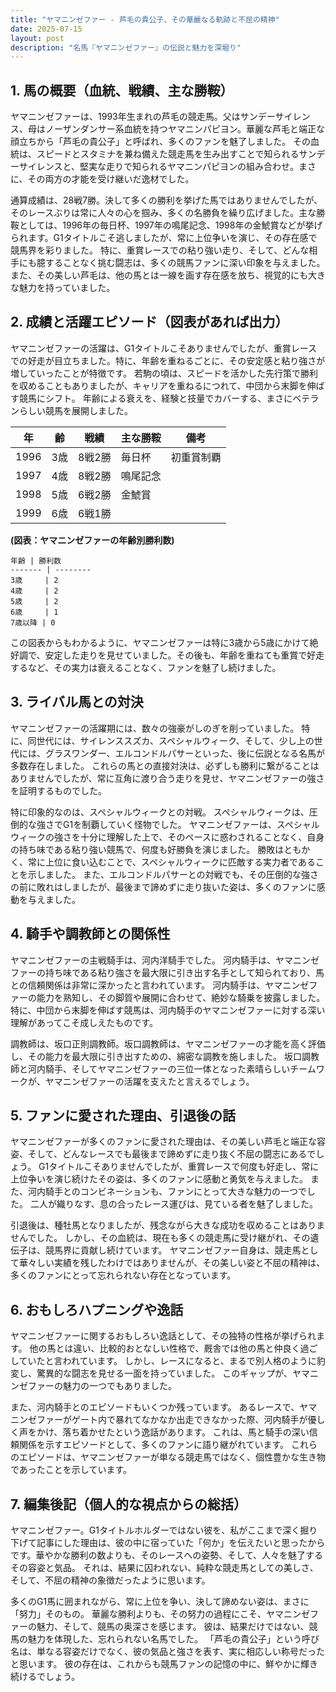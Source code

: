```yaml
---
title: "ヤマニンゼファー - 芦毛の貴公子、その華麗なる軌跡と不屈の精神"
date: 2025-07-15
layout: post
description: "名馬『ヤマニンゼファー』の伝説と魅力を深堀り"
---
```


## 1. 馬の概要（血統、戦績、主な勝鞍）

ヤマニンゼファーは、1993年生まれの芦毛の競走馬。父はサンデーサイレンス、母はノーザンダンサー系血統を持つヤマニンパピヨン。華麗な芦毛と端正な顔立ちから「芦毛の貴公子」と呼ばれ、多くのファンを魅了しました。  その血統は、スピードとスタミナを兼ね備えた競走馬を生み出すことで知られるサンデーサイレンスと、堅実な走りで知られるヤマニンパピヨンの組み合わせ。まさに、その両方の才能を受け継いだ逸材でした。

通算成績は、28戦7勝。決して多くの勝利を挙げた馬ではありませんでしたが、そのレースぶりは常に人々の心を掴み、多くの名勝負を繰り広げました。主な勝鞍としては、1996年の毎日杯、1997年の鳴尾記念、1998年の金鯱賞などが挙げられます。G1タイトルこそ逃しましたが、常に上位争いを演じ、その存在感で競馬界を彩りました。  特に、重賞レースでの粘り強い走り、そして、どんな相手にも臆することなく挑む闘志は、多くの競馬ファンに深い印象を与えました。  また、その美しい芦毛は、他の馬とは一線を画す存在感を放ち、視覚的にも大きな魅力を持っていました。


## 2. 成績と活躍エピソード（図表があれば出力）


ヤマニンゼファーの活躍は、G1タイトルこそありませんでしたが、重賞レースでの好走が目立ちました。特に、年齢を重ねるごとに、その安定感と粘り強さが増していったことが特徴です。  若駒の頃は、スピードを活かした先行策で勝利を収めることもありましたが、キャリアを重ねるにつれて、中団から末脚を伸ばす競馬にシフト。  年齢による衰えを、経験と技量でカバーする、まさにベテランらしい競馬を展開しました。

| 年 | 齢 | 戦績 | 主な勝鞍 | 備考 |
|---|---|---|---|---|
| 1996 | 3歳 | 8戦2勝 | 毎日杯 | 初重賞制覇 |
| 1997 | 4歳 | 8戦2勝 | 鳴尾記念 |  |
| 1998 | 5歳 | 6戦2勝 | 金鯱賞 |  |
| 1999 | 6歳 | 6戦1勝 |  |  |


**(図表：ヤマニンゼファーの年齢別勝利数)**

```
年齢 | 勝利数
------- | --------
3歳     | 2
4歳     | 2
5歳     | 2
6歳     | 1
7歳以降 | 0
```

この図表からもわかるように、ヤマニンゼファーは特に3歳から5歳にかけて絶好調で、安定した走りを見せていました。その後も、年齢を重ねても重賞で好走するなど、その実力は衰えることなく、ファンを魅了し続けました。


## 3. ライバル馬との対決

ヤマニンゼファーの活躍期には、数々の強豪がしのぎを削っていました。  特に、同世代には、サイレンススズカ、スペシャルウィーク、そして、少し上の世代には、グラスワンダー、エルコンドルパサーといった、後に伝説となる名馬が多数存在しました。  これらの馬との直接対決は、必ずしも勝利に繋がることはありませんでしたが、常に互角に渡り合う走りを見せ、ヤマニンゼファーの強さを証明するものでした。

特に印象的なのは、スペシャルウィークとの対戦。  スペシャルウィークは、圧倒的な強さでG1を制覇していく怪物でした。  ヤマニンゼファーは、スペシャルウィークの強さを十分に理解した上で、そのペースに惑わされることなく、自身の持ち味である粘り強い競馬で、何度も好勝負を演じました。  勝敗はともかく、常に上位に食い込むことで、スペシャルウィークに匹敵する実力者であることを示しました。  また、エルコンドルパサーとの対戦でも、その圧倒的な強さの前に敗れはしましたが、最後まで諦めずに走り抜いた姿は、多くのファンに感動を与えました。


## 4. 騎手や調教師との関係性

ヤマニンゼファーの主戦騎手は、河内洋騎手でした。  河内騎手は、ヤマニンゼファーの持ち味である粘り強さを最大限に引き出す名手として知られており、馬との信頼関係は非常に深かったと言われています。  河内騎手は、ヤマニンゼファーの能力を熟知し、その脚質や展開に合わせて、絶妙な騎乗を披露しました。  特に、中団から末脚を伸ばす競馬は、河内騎手のヤマニンゼファーに対する深い理解があってこそ成しえたものです。

調教師は、坂口正則調教師。坂口調教師は、ヤマニンゼファーの才能を高く評価し、その能力を最大限に引き出すための、綿密な調教を施しました。  坂口調教師と河内騎手、そしてヤマニンゼファーの三位一体となった素晴らしいチームワークが、ヤマニンゼファーの活躍を支えたと言えるでしょう。


## 5. ファンに愛された理由、引退後の話

ヤマニンゼファーが多くのファンに愛された理由は、その美しい芦毛と端正な容姿、そして、どんなレースでも最後まで諦めずに走り抜く不屈の闘志にあるでしょう。  G1タイトルこそありませんでしたが、重賞レースで何度も好走し、常に上位争いを演じ続けたその姿は、多くのファンに感動と勇気を与えました。  また、河内騎手とのコンビネーションも、ファンにとって大きな魅力の一つでした。  二人が織りなす、息の合ったレース運びは、見ている者を魅了しました。

引退後は、種牡馬となりましたが、残念ながら大きな成功を収めることはありませんでした。  しかし、その血統は、現在も多くの競走馬に受け継がれ、その遺伝子は、競馬界に貢献し続けています。  ヤマニンゼファー自身は、競走馬として華々しい実績を残したわけではありませんが、その美しい姿と不屈の精神は、多くのファンにとって忘れられない存在となっています。


## 6. おもしろハプニングや逸話

ヤマニンゼファーに関するおもしろい逸話として、その独特の性格が挙げられます。  他の馬とは違い、比較的おとなしい性格で、厩舎では他の馬と仲良く過ごしていたと言われています。  しかし、レースになると、まるで別人格のように豹変し、驚異的な闘志を見せる一面を持っていました。  このギャップが、ヤマニンゼファーの魅力の一つでもありました。

また、河内騎手とのエピソードもいくつか残っています。  あるレースで、ヤマニンゼファーがゲート内で暴れてなかなか出走できなかった際、河内騎手が優しく声をかけ、落ち着かせたという逸話があります。  これは、馬と騎手の深い信頼関係を示すエピソードとして、多くのファンに語り継がれています。  これらのエピソードは、ヤマニンゼファーが単なる競走馬ではなく、個性豊かな生き物であったことを示しています。


## 7. 編集後記（個人的な視点からの総括）

ヤマニンゼファー。G1タイトルホルダーではない彼を、私がここまで深く掘り下げて記事にした理由は、彼の中に宿っていた「何か」を伝えたいと思ったからです。華やかな勝利の数よりも、そのレースへの姿勢、そして、人々を魅了するその容姿と気品。  それは、結果に囚われない、純粋な競走馬としての美しさ、そして、不屈の精神の象徴だったように思います。

多くのG1馬に囲まれながら、常に上位を争い、決して諦めない姿は、まさに「努力」そのもの。  華麗な勝利よりも、その努力の過程にこそ、ヤマニンゼファーの魅力、そして、競馬の奥深さを感じます。  彼は、結果だけではない、競馬の魅力を体現した、忘れられない名馬でした。  「芦毛の貴公子」という呼び名は、単なる容姿だけでなく、彼の気品と強さを表す、実に相応しい称号だったと思います。  彼の存在は、これからも競馬ファンの記憶の中に、鮮やかに輝き続けるでしょう。
